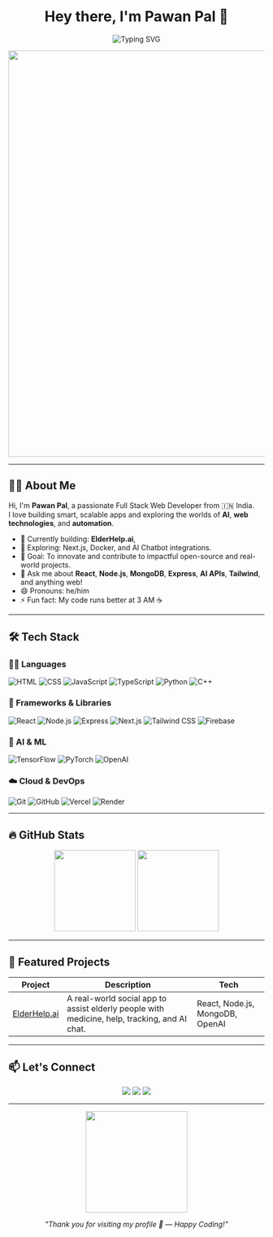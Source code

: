 <!-- GitHub README for Pawan Pal -->

<h1 align="center">Hey there, I'm Pawan Pal 👋</h1>
<p align="center">
  <img src="https://readme-typing-svg.demolab.com/?lines=Full+Stack+Web+Developer;Open+Source+Enthusiast;Always+Learning+Something+New!&center=true&width=500&height=45" alt="Typing SVG" />
</p>

<p align="center">
  <img src="https://media.giphy.com/media/13HgwGsXF0aiGY/giphy.gif" width="800" />
</p>

---

## 🙋‍♂️ About Me

Hi, I'm **Pawan Pal**, a passionate Full Stack Web Developer from 🇮🇳 India.  
I love building smart, scalable apps and exploring the worlds of **AI**, **web technologies**, and **automation**.

- 🔭 Currently building: **ElderHelp.ai**, 
- 🌱 Exploring: Next.js, Docker, and AI Chatbot integrations.
- 🎯 Goal: To innovate and contribute to impactful open-source and real-world projects.
- 💬 Ask me about **React**, **Node.js**, **MongoDB**, **Express**, **AI APIs**, **Tailwind**, and anything web!
- 😄 Pronouns: he/him
- ⚡ Fun fact: My code runs better at 3 AM ☕️

---

## 🛠️ Tech Stack

### 👨‍💻 Languages
![HTML](https://img.shields.io/badge/-HTML5-E34F26?logo=html5&logoColor=white)
![CSS](https://img.shields.io/badge/-CSS3-1572B6?logo=css3&logoColor=white)
![JavaScript](https://img.shields.io/badge/-JavaScript-F7DF1E?logo=javascript&logoColor=black)
![TypeScript](https://img.shields.io/badge/-TypeScript-3178C6?logo=typescript&logoColor=white)
![Python](https://img.shields.io/badge/-Python-3776AB?logo=python&logoColor=white)
![C++](https://img.shields.io/badge/-C++-00599C?logo=cplusplus&logoColor=white)

### 🚀 Frameworks & Libraries
![React](https://img.shields.io/badge/-React-61DAFB?logo=react&logoColor=black)
![Node.js](https://img.shields.io/badge/-Node.js-339933?logo=node.js&logoColor=white)
![Express](https://img.shields.io/badge/-Express-000000?logo=express&logoColor=white)
![Next.js](https://img.shields.io/badge/-Next.js-000000?logo=next.js)
![Tailwind CSS](https://img.shields.io/badge/-TailwindCSS-38B2AC?logo=tailwind-css&logoColor=white)
![Firebase](https://img.shields.io/badge/-Firebase-FFCA28?logo=firebase&logoColor=black)

### 🧠 AI & ML
![TensorFlow](https://img.shields.io/badge/-TensorFlow-FF6F00?logo=tensorflow&logoColor=white)
![PyTorch](https://img.shields.io/badge/-PyTorch-EE4C2C?logo=pytorch&logoColor=white)
![OpenAI](https://img.shields.io/badge/-OpenAI-412991?logo=openai&logoColor=white)

### ☁️ Cloud & DevOps
![Git](https://img.shields.io/badge/-Git-F05032?logo=git&logoColor=white)
![GitHub](https://img.shields.io/badge/-GitHub-181717?logo=github&logoColor=white)
![Vercel](https://img.shields.io/badge/-Vercel-000000?logo=vercel&logoColor=white)
![Render](https://img.shields.io/badge/-Render-00979D?logo=render&logoColor=white)

---

## 🔥 GitHub Stats

<p align="center">
  <img src="https://github-readme-stats.vercel.app/api?username=Pawan2141-git&show_icons=true&theme=tokyonight" height="160" />
  <img src="https://github-readme-streak-stats.herokuapp.com?user=Pawan2141-git&theme=tokyonight" height="160"/>
</p>

---

## 🚀 Featured Projects

| Project | Description | Tech |
|--------|-------------|------|
| [ElderHelp.ai](https://elderhelp-ai.vercel.app/) | A real-world social app to assist elderly people with medicine, help, tracking, and AI chat. | React, Node.js, MongoDB, OpenAI |

---

## 📫 Let's Connect

<p align="center">
  <a href="https://www.linkedin.com/in/pawan-pal-28514632a/"><img src="https://img.shields.io/badge/-LinkedIn-blue?logo=linkedin&style=for-the-badge&logoColor=white"></a>
  <a href="mailto:pawannnn2141@gmail.com"><img src="https://img.shields.io/badge/-Gmail-D14836?logo=gmail&style=for-the-badge&logoColor=white"></a>
  <a href="https://github.com/Pawan2141-git"><img src="https://img.shields.io/badge/-GitHub-black?logo=github&style=for-the-badge&logoColor=white"></a>
</p>

---

<p align="center">
  <img src="https://media.giphy.com/media/3orieUe6ejxSFxYCXe/giphy.gif" width="200">
</p>

<p align="center"><i>"Thank you for visiting my profile 💖 — Happy Coding!"</i></p>
